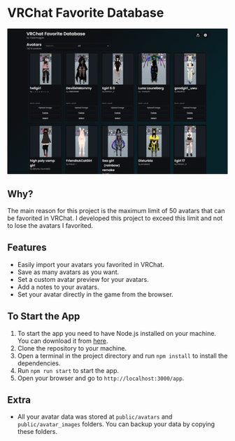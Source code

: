 # VRChat Favorite Database
 
![Preview Image](https://raw.githubusercontent.com/TheArmagan/vrchatfavdb/main/assets/preview.png)

## Why?
The main reason for this project is the maximum limit of 50 avatars that can be favorited in VRChat.
I developed this project to exceed this limit and not to lose the avatars I favorited.


## Features
- Easily import your avatars you favorited in VRChat.
- Save as many avatars as you want.
- Set a custom avatar preview for your avatars.
- Add a notes to your avatars.
- Set your avatar directly in the game from the browser.


## To Start the App
1. To start the app you need to have Node.js installed on your machine. You can download it from [here](https://nodejs.org/en/).
2. Clone the repository to your machine.
3. Open a terminal in the project directory and run `npm install` to install the dependencies.
4. Run `npm run start` to start the app.
5. Open your browser and go to `http://localhost:3000/app`.

## Extra
- All your avatar data was stored at `public/avatars` and `public/avatar_images` folders. You can backup your data by copying these folders.
